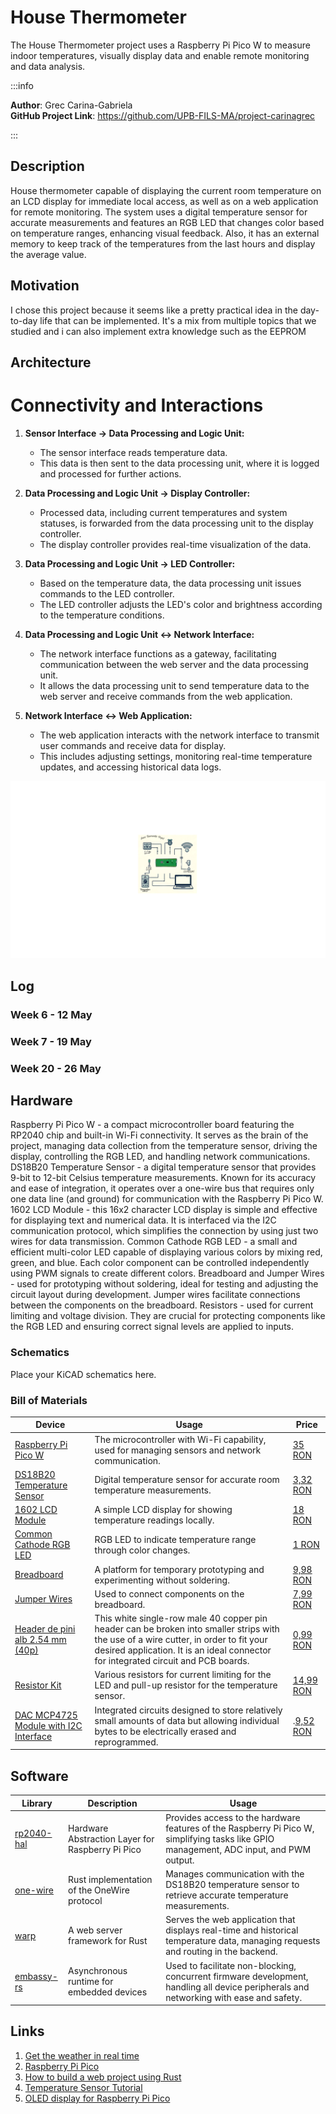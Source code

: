 # House Thermometer

The House Thermometer project uses a Raspberry Pi Pico W to measure indoor temperatures, visually display data and enable remote monitoring and data analysis.

:::info 

**Author**: Grec Carina-Gabriela \
**GitHub Project Link**: https://github.com/UPB-FILS-MA/project-carinagrec

:::

## Description

House thermometer capable of displaying the current room temperature on an LCD display for immediate local access, as well as on a web application for remote monitoring. The system uses a digital temperature sensor for accurate measurements and features an RGB LED that changes color based on temperature ranges, enhancing visual feedback. Also, it has an external memory to keep track of the temperatures from the last hours and display the average value. 

## Motivation

I chose this project because it seems like a pretty practical idea in the day-to-day life that can be implemented. It's a mix from multiple topics that we studied and i can also implement extra knowledge such as the EEPROM

## Architecture 

# Connectivity and Interactions

1. **Sensor Interface → Data Processing and Logic Unit:**
   - The sensor interface reads temperature data.
   - This data is then sent to the data processing unit, where it is logged and processed for further actions.

2. **Data Processing and Logic Unit → Display Controller:**
   - Processed data, including current temperatures and system statuses, is forwarded from the data processing unit to the display controller.
   - The display controller provides real-time visualization of the data.

3. **Data Processing and Logic Unit → LED Controller:**
   - Based on the temperature data, the data processing unit issues commands to the LED controller.
   - The LED controller adjusts the LED's color and brightness according to the temperature conditions.

4. **Data Processing and Logic Unit ↔ Network Interface:**
   - The network interface functions as a gateway, facilitating communication between the web server and the data processing unit.
   - It allows the data processing unit to send temperature data to the web server and receive commands from the web application.

5. **Network Interface ↔ Web Application:**
   - The web application interacts with the network interface to transmit user commands and receive data for display.
   - This includes adjusting settings, monitoring real-time temperature updates, and accessing historical data logs.


![Architecture](architecture.png)

## Log

<!-- write every week your progress here -->

### Week 6 - 12 May

### Week 7 - 19 May

### Week 20 - 26 May

## Hardware

Raspberry Pi Pico W - a compact microcontroller board featuring the RP2040 chip and built-in Wi-Fi connectivity. It serves as the brain of the project, managing data collection from the temperature sensor, driving the display, controlling the RGB LED, and handling network communications.
DS18B20 Temperature Sensor - a digital temperature sensor that provides 9-bit to 12-bit Celsius temperature measurements. Known for its accuracy and ease of integration, it operates over a one-wire bus that requires only one data line (and ground) for communication with the Raspberry Pi Pico W.
1602 LCD Module - this 16x2 character LCD display is simple and effective for displaying text and numerical data. It is interfaced via the I2C communication protocol, which simplifies the connection by using just two wires for data transmission.
Common Cathode RGB LED - a small and efficient multi-color LED capable of displaying various colors by mixing red, green, and blue. Each color component can be controlled independently using PWM signals to create different colors.
Breadboard and Jumper Wires - used for prototyping without soldering, ideal for testing and adjusting the circuit layout during development. Jumper wires facilitate connections between the components on the breadboard.
Resistors - used for current limiting and voltage division. They are crucial for protecting components like the RGB LED and ensuring correct signal levels are applied to inputs.


### Schematics

Place your KiCAD schematics here.

### Bill of Materials

<!-- Fill out this table with all the hardware components that you might need.

The format is 
```
| [Device](link://to/device) | This is used ... | [price](link://to/store) |

```

-->

| Device | Usage | Price |
|--------|-------|-------|
| [Raspberry Pi Pico W](https://www.raspberrypi.com/documentation/microcontrollers/raspberry-pi-pico.html) | The microcontroller with Wi-Fi capability, used for managing sensors and network communication. | [35 RON](https://www.optimusdigital.ro/en/raspberry-pi-boards/12394-raspberry-pi-pico-w.html) |
| [DS18B20 Temperature Sensor](https://www.alldatasheet.com/view.jsp?Searchword=Ds18b20%20datasheet&gad_source=1&gclid=Cj0KCQjwudexBhDKARIsAI-GWYVUHqUtnoJCOwvXEnXHKXTR3qZre8D3MO_ehf0MTlAIB7ETcrZeTXIaArlOEALw_wcB)| Digital temperature sensor for accurate room temperature measurements. | [3,32 RON](https://www.optimusdigital.ro/en/sensors/1465-ds18b20-temperature-sensor-to-92.html) |
| [1602 LCD Module](https://www.waveshare.com/datasheet/LCD_en_PDF/LCD1602.pdf) | A simple LCD display for showing temperature readings locally. | [18 RON](https://www.optimusdigital.ro/ro/optoelectronice-lcd-uri/62-lcd-1602-cu-interfata-i2c-si-backlight-galben-verde.html) |
| [Common Cathode RGB LED](https://randomnerdtutorials.com/electronics-basics-how-do-rgb-leds-work/) | RGB LED to indicate temperature range through color changes. | [1 RON](https://www.optimusdigital.ro/en/leds/483-rgb-led-common-cathode.html) |
| [Breadboard](https://en.wikipedia.org/wiki/Breadboard) | A platform for temporary prototyping and experimenting without soldering. | [9,98 RON](https://www.optimusdigital.ro/en/breadboards/8-breadboard-hq-830-points.html?search_query=breadboard&results=413) |
| [Jumper Wires](https://en.wikipedia.org/wiki/Jump_wire) | Used to connect components on the breadboard. | [7,99 RON](https://www.optimusdigital.ro/en/wires-with-connectors/12-breadboard-jumper-wire-set.html?search_query=Jumper+Wires&results=100) |
| [Header de pini alb 2.54 mm (40p)](https://en.wikipedia.org/wiki/Pin_header) | This white single-row male 40 copper pin header can be broken into smaller strips with the use of a wire cutter, in order to fit your desired application. It is an ideal connector for integrated circuit and PCB boards. | [0,99 RON](https://www.optimusdigital.ro/ro/componente-electronice-headere-de-pini/463-header-de-pini-alb-254-mm-40p.html?search_query=headere+pini&results=216) |
| [Resistor Kit](https://en.wikipedia.org/wiki/Resistor) | Various resistors for current limiting for the LED and pull-up resistor for the temperature sensor. | [14,99 RON](https://www.optimusdigital.ro/en/resistors/10928-250-pcs-plusivo-resistor-kit.html?search_query=Resistor+Kit&results=42) |
| [DAC MCP4725 Module with I2C Interface](https://www.alldatasheet.com/view.jsp?Searchword=Mcp4725%20datasheet&gad_source=1&gclid=Cj0KCQjwudexBhDKARIsAI-GWYUenyA7lMcPWmrcVCqC1cvBR28NL38MnpyoS-Zzmi6TfeupLiwyvnMaAncYEALw_wcB) | Integrated circuits designed to store relatively small amounts of data but allowing individual bytes to be electrically erased and reprogrammed. | .[9,52 RON](https://www.optimusdigital.ro/en/others/1327-dac-mcp4725-module-with-i2c-interface.html?search_query=eeprom&results=101)



## Software

| Library | Description | Usage |
|---------|-------------|-------|
| [rp2040-hal](https://github.com/rp-rs/rp-hal) | Hardware Abstraction Layer for Raspberry Pi Pico | Provides access to the hardware features of the Raspberry Pi Pico W, simplifying tasks like GPIO management, ADC input, and PWM output. |
| [one-wire](https://github.com/rust-embedded-community/rust-onewire) | Rust implementation of the OneWire protocol | Manages communication with the DS18B20 temperature sensor to retrieve accurate temperature measurements. |
| [warp](https://github.com/seanmonstar/warp) | A web server framework for Rust | Serves the web application that displays real-time and historical temperature data, managing requests and routing in the backend. |
| [embassy-rs](https://github.com/embassy-rs/embassy) | Asynchronous runtime for embedded devices | Used to facilitate non-blocking, concurrent firmware development, handling all device peripherals and networking with ease and safety. |


## Links

<!-- Add a few links that inspired you and that you think you will use for your project -->

1. [Get the weather in real time](https://hackaday.io/project/190692-wow-enjoy-the-current-weather-with-picassos-pai/log/217890-complete)
2. [Raspberry Pi Pico](https://www.raspberrypi.com/documentation/microcontrollers/raspberry-pi-pico.html)
3. [How to build a web project using Rust](https://www.arewewebyet.org/)
4. [Temperature Sensor Tutorial](https://www.youtube.com/watch?v=aEnS0-Jy2vE)
5. [OLED display for Raspberry Pi Pico](https://www.tomshardware.com/how-to/oled-display-raspberry-pi-pico)
